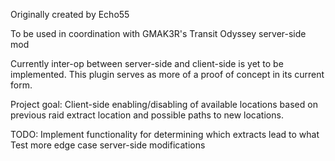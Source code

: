 Originally created by Echo55

To be used in coordination with GMAK3R's Transit Odyssey server-side mod

Currently inter-op between server-side and client-side is yet to be implemented. This plugin serves as more of a proof of concept in its current form.

Project goal:
Client-side enabling/disabling of available locations based on previous raid extract location and possible paths to new locations.

TODO:
Implement functionality for determining which extracts lead to what
Test more edge case server-side modifications
